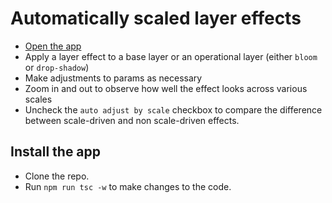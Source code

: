 # Automatically scaled layer effects

- [Open the app](https://ekenes.github.io/effects-auto-scale/)
- Apply a layer effect to a base layer or an operational layer (either `bloom` or `drop-shadow`)
- Make adjustments to params as necessary
- Zoom in and out to observe how well the effect looks across various scales
- Uncheck the `auto adjust by scale` checkbox to compare the difference between scale-driven and non scale-driven effects.

## Install the app

- Clone the repo.
- Run `npm run tsc -w` to make changes to the code.
